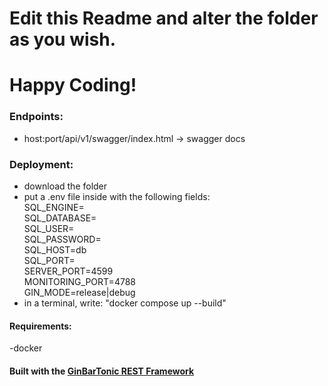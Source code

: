 # Edit this Readme and alter the folder as you wish.

# Happy Coding!

### Endpoints:

- host:port/api/v1/swagger/index.html -> swagger docs

### Deployment:

- download the folder
- put a .env file inside with the following fields:<br />
  SQL_ENGINE=<br />
  SQL_DATABASE=<br />
  SQL_USER=<br />
  SQL_PASSWORD=<br />
  SQL_HOST=db<br />
  SQL_PORT=<br />
  SERVER_PORT=4599<br />
  MONITORING_PORT=4788<br />
  GIN_MODE=release|debug<br />
- in a terminal, write: "docker compose up --build"

#### Requirements:

-docker

#### Built with the [GinBarTonic REST Framework](github.com/martinvuyk/ginbartonic)
